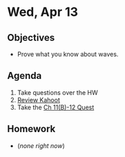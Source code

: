 Wed, Apr 13
=========      
  
Objectives    
------------    
- Prove what you know about waves.
   
Agenda      
---------      
1. Take questions over the HW
2. [Review Kahoot](https://create.kahoot.it/share/2021-honors-physics-waves-review/cac31036-9ec5-4929-8f76-128df822eef4)
3. Take the [Ch 11(B)-12 Quest](https://avon.schoology.com/assignment/5860800337/)

  
Homework    
-------------      
  
- (*none right now*)
<!--stackedit_data:
eyJoaXN0b3J5IjpbMjIwMzY1MDUwLDEwMjM3NjgzMjEsLTE4OT
IwMDUxODcsOTM0NDQwNjkyLDk4NDE4NTkzNSwtNDE3MTQwODk0
LC0xMjU1MDgxMzY2LC04MzI0ODA0MTYsLTE2ODg2MDI5MjcsLT
MyMzE4Mzg4MywtNTExMzc0OTk4LC04NDQxODk2MDIsLTEzNjI4
NDExMzgsMTA0ODExOTgzNSw5MDE4NTc0NCwtMTU4MDA4MzU4OS
wxMzExNzcwOTI3LDIxMjc3MDkyMzEsLTE3NzMyNTEwNiwzOTYz
Njk1NTBdfQ==
-->